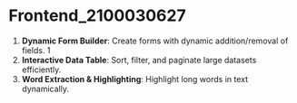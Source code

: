 # Frontend_2100030627
1. **Dynamic Form Builder**: Create forms with dynamic addition/removal of fields. 1
2. **Interactive Data Table**: Sort, filter, and paginate large datasets efficiently.
3. **Word Extraction &amp; Highlighting**: Highlight long words in text dynamically.
